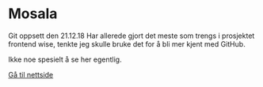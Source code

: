 # Mosala
Git oppsett den 21.12.18
Har allerede gjort det meste som trengs i prosjektet frontend wise, tenkte jeg skulle bruke det for å bli mer kjent med GitHub.

Ikke noe spesielt å se her egentlig.


<a href="index.html" target="_blank">Gå til nettside</a>


<!--
<a href="http://klasserom.net/204/Elev20416/Eget%20arbeid/Mosala/" target="_blank">Gå til nettside</a>
-->

